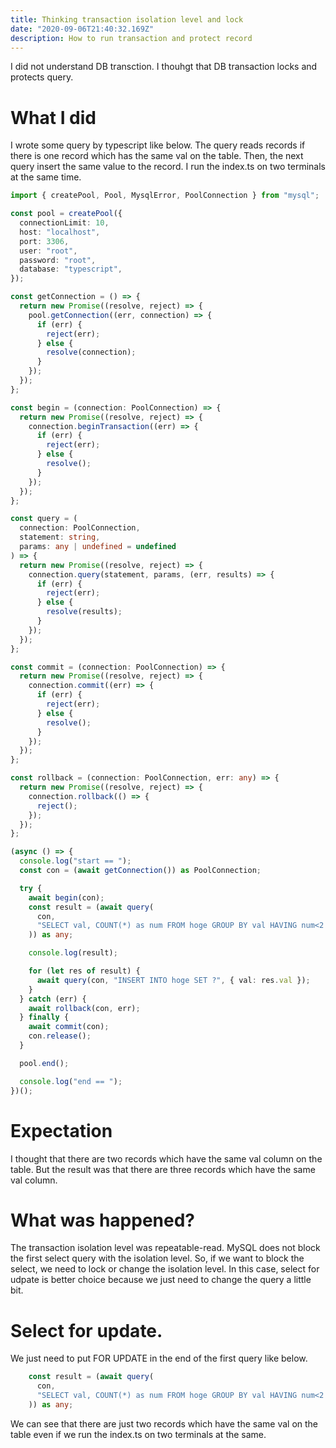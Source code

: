 ```yaml
---
title: Thinking transaction isolation level and lock
date: "2020-09-06T21:40:32.169Z"
description: How to run transaction and protect record
---
```


I did not understand DB transction. I thouhgt that DB transaction locks and protects query.

# What I did

I wrote some query by typescript like below. The query reads records if there is one record which has the same val on the table. Then, the next query insert the same value to the record. I run the index.ts on two terminals at the same time.

```js:title=index.ts
import { createPool, Pool, MysqlError, PoolConnection } from "mysql";

const pool = createPool({
  connectionLimit: 10,
  host: "localhost",
  port: 3306,
  user: "root",
  password: "root",
  database: "typescript",
});

const getConnection = () => {
  return new Promise((resolve, reject) => {
    pool.getConnection((err, connection) => {
      if (err) {
        reject(err);
      } else {
        resolve(connection);
      }
    });
  });
};

const begin = (connection: PoolConnection) => {
  return new Promise((resolve, reject) => {
    connection.beginTransaction((err) => {
      if (err) {
        reject(err);
      } else {
        resolve();
      }
    });
  });
};

const query = (
  connection: PoolConnection,
  statement: string,
  params: any | undefined = undefined
) => {
  return new Promise((resolve, reject) => {
    connection.query(statement, params, (err, results) => {
      if (err) {
        reject(err);
      } else {
        resolve(results);
      }
    });
  });
};

const commit = (connection: PoolConnection) => {
  return new Promise((resolve, reject) => {
    connection.commit((err) => {
      if (err) {
        reject(err);
      } else {
        resolve();
      }
    });
  });
};

const rollback = (connection: PoolConnection, err: any) => {
  return new Promise((resolve, reject) => {
    connection.rollback(() => {
      reject();
    });
  });
};

(async () => {
  console.log("start == ");
  const con = (await getConnection()) as PoolConnection;

  try {
    await begin(con);
    const result = (await query(
      con,
      "SELECT val, COUNT(*) as num FROM hoge GROUP BY val HAVING num<2 "
    )) as any;

    console.log(result);

    for (let res of result) {
      await query(con, "INSERT INTO hoge SET ?", { val: res.val });
    }
  } catch (err) {
    await rollback(con, err);
  } finally {
    await commit(con);
    con.release();
  }

  pool.end();

  console.log("end == ");
})();

```

# Expectation

I thought that there are two records which have the same val column on the table. But the result was that there are three records which have the same val column.

# What was happened?

The transaction isolation level was repeatable-read. MySQL does not block the first select query with the isolation level. So, if we want to block the select, we need to lock or change the isolation level. In this case, select for udpate is better choice because we just need to change the query a little bit.

# Select for update.

We just need to put FOR UPDATE in the end of the first query like below.

```js:title=index.ts
    const result = (await query(
      con,
      "SELECT val, COUNT(*) as num FROM hoge GROUP BY val HAVING num<2 FOR UPDATE"
    )) as any;
```

We can see that there are just two records which have the same val on the table even if we run the index.ts on two terminals at the same.
